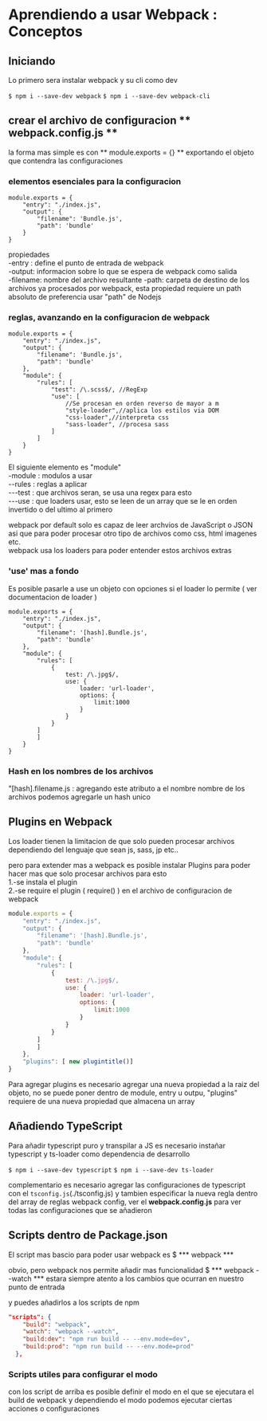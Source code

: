 # Aprendiendo a usar Webpack : Conceptos

## Iniciando

Lo primero sera instalar webpack y su cli como dev

`$ npm i --save-dev webpack`
`$ npm i --save-dev webpack-cli`

## crear el archivo de configuracion ** webpack.config.js **

la forma mas simple es con ** module.exports = {} **
exportando el objeto que contendra las configuraciones

### elementos esenciales para la configuracion
```
module.exports = {
    "entry": "./index.js",
    "output": {
        "filename": 'Bundle.js',
        "path": 'bundle'
    }
}
```

propiedades    
-entry : define el punto de entrada de webpack    
-output: informacion sobre lo que se espera de webpack como
         salida    
    -filename: nombre del archivo resultante
    -path: carpeta de destino de los archivos ya procesados
    por webpack, esta propiedad requiere un path absoluto
    de preferencia usar "path" de Nodejs

### reglas, avanzando en la configuracion de webpack
```
module.exports = {
    "entry": "./index.js",
    "output": {
        "filename": 'Bundle.js',
        "path": 'bundle'
    },
    "module": {
        "rules": [
            "test": /\.scss$/, //RegExp
            "use": [
                //Se procesan en orden reverso de mayor a m
                "style-loader",//aplica los estilos via DOM
                "css-loader",//interpreta css 
                "sass-loader", //procesa sass
            ]
        ]
    }
}
```
El siguiente elemento es "module"    
-module : modulos a usar    
--rules : reglas a aplicar    
---test : que archivos seran, se usa una regex para esto    
---use  : que loaders usar, esto se leen de un array que se
le en orden invertido o del ultimo al primero    

webpack por default solo es capaz de leer archvios de 
JavaScript o JSON asi que para poder procesar otro
tipo de archivos como css, html imagenes etc.    
webpack usa los loaders para poder entender estos archivos
extras

### 'use' mas a fondo

Es posible pasarle a use un objeto con opciones
si el loader lo permite ( ver documentacion de loader )
```
module.exports = {
    "entry": "./index.js",
    "output": {
        "filename": '[hash].Bundle.js',
        "path": 'bundle'
    },
    "module": {
        "rules": [
            {
                test: /\.jpg$/,
                use: {
                    loader: 'url-loader',
                    options: {
                        limit:1000
                    }
                }
            }
        ]
        ]
    }
}
```
### Hash en los nombres de los archivos
"[hash].filename.js : agregando este atributo a el nombre
nombre de los archivos podemos agregarle un hash unico

## Plugins en Webpack

Los loader tienen la limitacion de que solo pueden
procesar archivos dependiendo del lenguaje que sean
js, sass, jp etc..


pero para extender mas a webpack es posible instalar
Plugins para poder hacer mas que solo procesar archivos
para esto    
1.-se instala el plugin   
2.-se require el plugin ( require() ) en el archivo
de configuracion de webpack   
``` javascript
module.exports = {
    "entry": "./index.js",
    "output": {
        "filename": '[hash].Bundle.js',
        "path": 'bundle'
    },
    "module": {
        "rules": [
            {
                test: /\.jpg$/,
                use: {
                    loader: 'url-loader',
                    options: {
                        limit:1000
                    }
                }
            }
        ]
        ]
    },
    "plugins": [ new plugintitle()]
}
```
Para agregar plugins es necesario agregar una nueva
propiedad a la raiz del objeto, no se puede poner
dentro de module, entry u outpu, "plugins" requiere
de una nueva propiedad que almacena un array

## Añadiendo TypeScript

Para añadir typescript puro y transpilar a JS es necesario
instañar typescript y ts-loader como dependencia de 
desarrollo   

`$ npm i --save-dev typescript`
`$ npm i --save-dev ts-loader`

complementario es necesario agregar las configuraciones de
typescript con el `tsconfig.js`(./tsconfig.js) 
y tambien especificar la nueva regla dentro del array 
de reglas webpack config, ver el **webpack.config.js** para
ver todas las configuraciones que se añadieron

## Scripts dentro de Package.json

El script mas bascio para poder usar webpack es
$ *** webpack ***

obvio, pero webpack nos permite añadir mas funcionalidad
$ *** webpack --watch ***
estara siempre atento a los cambios que ocurran en nuestro
punto de entrada

y puedes añadirlos a los scripts de npm
```json
"scripts": {
    "build": "webpack",
    "watch": "webpack --watch",
    "build:dev": "npm run build -- --env.mode=dev",
    "build:prod": "npm run build -- --env.mode=prod"
  },
```
### Scripts utiles para configurar el modo
con los script de arriba es posible definir el modo en el 
que se ejecutara el build de webpack
y dependiendo el modo podemos ejecutar ciertas acciones o
configuraciones